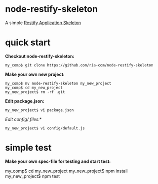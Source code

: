 node-restify-skeleton
=====================

A simple [Restify Application Skeleton](https://github.com/ria-com/node-restify-skeleton)

quick start
===========

**Checkout node-restify-skeleton:**

    my_comp$ git clone https://github.com/ria-com/node-restify-skeleton

**Make your own new project:**

    my_comp$ mv node-restify-skeleton my_new_project
    my_comp$ cd my_new_project
    my_new_project$ rm -rf .git

**Edit package.json:**

    my_new_project$ vi package.json

**Edit config/* files:**

    my_new_project$ vi config/default.js


simple test
===========

**Make your own spec-file for testing and start test:**

   my_comp$ cd my_new_project
   my_new_project$ npm install
   my_new_project$ npm test
